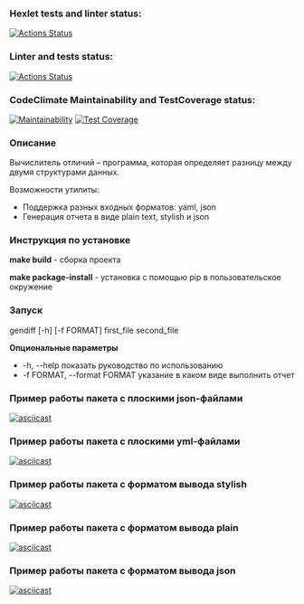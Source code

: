 ### Hexlet tests and linter status:
[![Actions Status](https://github.com/Fiklik/python-project-50/workflows/hexlet-check/badge.svg)](https://github.com/Fiklik/python-project-50/actions)

### Linter and tests status:
[![Actions Status](https://github.com/Fiklik/python-project-50/actions/workflows/linter-and-test-check.yml/badge.svg)](https://github.com/Fiklik/python-project-50/actions)

### CodeClimate Maintainability and TestCoverage status:
[![Maintainability](https://api.codeclimate.com/v1/badges/f041e11c244da26f3187/maintainability)](https://codeclimate.com/github/Fiklik/python-project-50/maintainability) [![Test Coverage](https://api.codeclimate.com/v1/badges/f041e11c244da26f3187/test_coverage)](https://codeclimate.com/github/Fiklik/python-project-50/test_coverage)

### Описание 
Вычислитель отличий – программа, которая определяет разницу между двумя структурами данных.

Возможности утилиты:

* Поддержка разных входных форматов: yaml, json
* Генерация отчета в виде plain text, stylish и json

### Инструкция по установке 
**make build** - сборка проекта 

**make package-install** - установка с помощью pip в пользовательское окружение

### Запуск
gendiff [-h] [-f FORMAT] first_file second_file

**Опциональные параметры**
* -h, --help показать руководство по использованию
* -f FORMAT, --format FORMAT указание в каком виде выполнить отчет

### Пример работы пакета с плоскими json-файлами
[![asciicast](https://asciinema.org/a/wb3mXYNPs33w2jLTEfviAXMp8.svg)](https://asciinema.org/a/wb3mXYNPs33w2jLTEfviAXMp8)

### Пример работы пакета с плоскими yml-файлами
[![asciicast](https://asciinema.org/a/r2kxXt1Ew0dEvpGf3gC31HM4n.svg)](https://asciinema.org/a/r2kxXt1Ew0dEvpGf3gC31HM4n)

### Пример работы пакета с форматом вывода stylish
[![asciicast](https://asciinema.org/a/KSCr8WvsE3TYbw67zg8nd3s8i.svg)](https://asciinema.org/a/KSCr8WvsE3TYbw67zg8nd3s8i)

### Пример работы пакета с форматом вывода plain
[![asciicast](https://asciinema.org/a/x6PN1Mebs9NT7OlFGKAWcxgFN.svg)](https://asciinema.org/a/x6PN1Mebs9NT7OlFGKAWcxgFN)

### Пример работы пакета с форматом вывода json
[![asciicast](https://asciinema.org/a/sGJPfq9Sme7mJL5aNOSltFxjm.svg)](https://asciinema.org/a/sGJPfq9Sme7mJL5aNOSltFxjm)

